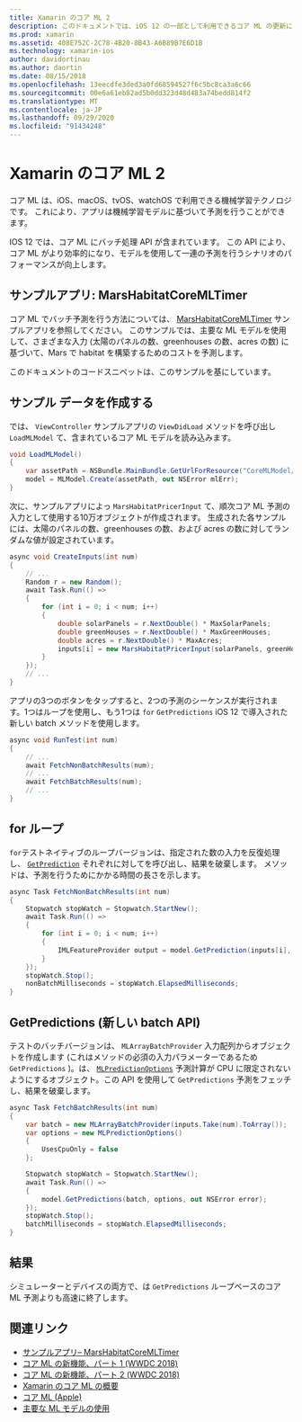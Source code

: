 ```yaml
---
title: Xamarin のコア ML 2
description: このドキュメントでは、iOS 12 の一部として利用できるコア ML の更新について説明します。 具体的には、新しいバッチ予測 API に関連するパフォーマンスの向上に注目します。
ms.prod: xamarin
ms.assetid: 408E752C-2C78-4B20-8B43-A6B89B7E6D1B
ms.technology: xamarin-ios
author: davidortinau
ms.author: daortin
ms.date: 08/15/2018
ms.openlocfilehash: 13eecdfe3ded3a0fd68594527f6c5bc8ca3a6c66
ms.sourcegitcommit: 00e6a61eb82ad5b0dd323d48d483a74bedd814f2
ms.translationtype: MT
ms.contentlocale: ja-JP
ms.lasthandoff: 09/29/2020
ms.locfileid: "91434248"
---
```

# <a name="core-ml-2-in-xamarinios"></a>Xamarin のコア ML 2

コア ML は、iOS、macOS、tvOS、watchOS で利用できる機械学習テクノロジです。 これにより、アプリは機械学習モデルに基づいて予測を行うことができます。

IOS 12 では、コア ML にバッチ処理 API が含まれています。 この API により、コア ML がより効率的になり、モデルを使用して一連の予測を行うシナリオのパフォーマンスが向上します。

## <a name="sample-app-marshabitatcoremltimer"></a>サンプルアプリ: MarsHabitatCoreMLTimer

コア ML でバッチ予測を行う方法については、 [MarsHabitatCoreMLTimer](/samples/xamarin/ios-samples/ios12-marshabitatcoremltimer) サンプルアプリを参照してください。 このサンプルでは、主要な ML モデルを使用して、さまざまな入力 (太陽のパネルの数、greenhouses の数、acres の数) に基づいて、Mars で habitat を構築するためのコストを予測します。

このドキュメントのコードスニペットは、このサンプルを基にしています。

## <a name="generate-sample-data"></a>サンプル データを作成する

では、 `ViewController` サンプルアプリの `ViewDidLoad` メソッドを呼び出し `LoadMLModel` て、含まれているコア ML モデルを読み込みます。

```csharp
void LoadMLModel()
{
    var assetPath = NSBundle.MainBundle.GetUrlForResource("CoreMLModel/MarsHabitatPricer", "mlmodelc");
    model = MLModel.Create(assetPath, out NSError mlErr);
}
```

次に、サンプルアプリによっ `MarsHabitatPricerInput` て、順次コア ML 予測の入力として使用する10万オブジェクトが作成されます。 生成された各サンプルには、太陽のパネルの数、greenhouses の数、および acres の数に対してランダムな値が設定されています。

```csharp
async void CreateInputs(int num)
{
    // ...
    Random r = new Random();
    await Task.Run(() =>
    {
        for (int i = 0; i < num; i++)
        {
            double solarPanels = r.NextDouble() * MaxSolarPanels;
            double greenHouses = r.NextDouble() * MaxGreenHouses;
            double acres = r.NextDouble() * MaxAcres;
            inputs[i] = new MarsHabitatPricerInput(solarPanels, greenHouses, acres);
        }
    });
    // ...
}
```

アプリの3つのボタンをタップすると、2つの予測のシーケンスが実行されます。1つはループを使用し、もう1つは `for` `GetPredictions` iOS 12 で導入された新しい batch メソッドを使用します。

```csharp
async void RunTest(int num)
{
    // ...
    await FetchNonBatchResults(num);
    // ...
    await FetchBatchResults(num);
    // ...
}
```

## <a name="for-loop"></a>for ループ

`for`テストネイティブのループバージョンは、指定された数の入力を反復処理し、 [`GetPrediction`](xref:CoreML.MLModel.GetPrediction*) それぞれに対してを呼び出し、結果を破棄します。 メソッドは、予測を行うためにかかる時間の長さを示します。

```csharp
async Task FetchNonBatchResults(int num)
{
    Stopwatch stopWatch = Stopwatch.StartNew();
    await Task.Run(() =>
    {
        for (int i = 0; i < num; i++)
        {
            IMLFeatureProvider output = model.GetPrediction(inputs[i], out NSError error);
        }
    });
    stopWatch.Stop();
    nonBatchMilliseconds = stopWatch.ElapsedMilliseconds;
}
```

## <a name="getpredictions-new-batch-api"></a>GetPredictions (新しい batch API)

テストのバッチバージョンは、 `MLArrayBatchProvider` 入力配列からオブジェクトを作成します (これはメソッドの必須の入力パラメーターであるため `GetPredictions` )。は、 [`MLPredictionOptions`](xref:CoreML.MLPredictionOptions)
予測計算が CPU に限定されないようにするオブジェクト。この API を使用して `GetPredictions` 予測をフェッチし、結果を破棄します。

```csharp
async Task FetchBatchResults(int num)
{
    var batch = new MLArrayBatchProvider(inputs.Take(num).ToArray());
    var options = new MLPredictionOptions()
    {
        UsesCpuOnly = false
    };

    Stopwatch stopWatch = Stopwatch.StartNew();
    await Task.Run(() =>
    {
        model.GetPredictions(batch, options, out NSError error);
    });
    stopWatch.Stop();
    batchMilliseconds = stopWatch.ElapsedMilliseconds;
}
```

## <a name="results"></a>結果

シミュレーターとデバイスの両方で、は `GetPredictions` ループベースのコア ML 予測よりも高速に終了します。

## <a name="related-links"></a>関連リンク

- [サンプルアプリ– MarsHabitatCoreMLTimer](/samples/xamarin/ios-samples/ios12-marshabitatcoremltimer)
- [コア ML の新機能、パート 1 (WWDC 2018)](https://developer.apple.com/videos/play/wwdc2018/708/)
- [コア ML の新機能、パート 2 (WWDC 2018)](https://developer.apple.com/videos/play/wwdc2018/709/)
- [Xamarin のコア ML の概要](../introduction-to-ios11/coreml.md)
- [コア ML (Apple)](https://developer.apple.com/documentation/coreml?language=objc)
- [主要な ML モデルの使用](https://developer.apple.com/machine-learning/build-run-models/)
